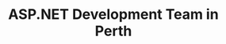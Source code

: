 ---
title: ASP.NET Development Team in Perth
permalink: /landings/asp-net-developer-perth
technology: ASP.NET
location: Perth
---
